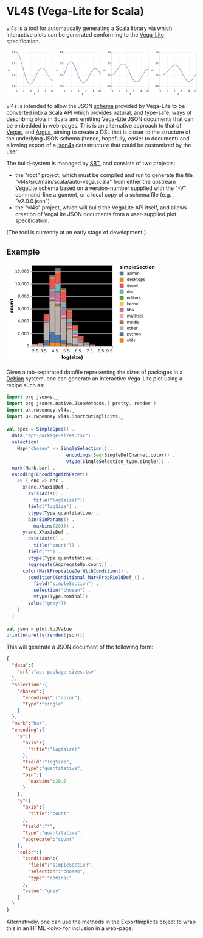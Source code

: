 # VL4S (Vega-Lite for Scala)

vl4s is a tool for automatically generating
a [Scala](https://www.scala-lang.org) library
via which interactive plots can be generated conforming
to the [Vega-Lite](https://vega.github.io/vega-lite) specification.

![BesselPlot](plot-bessel.png)

vl4s is intended to allow the
JSON [schema](https://github.com/vega/schema/tree/master/vega-lite)
provided by Vega-Lite to be converted into a Scala API
which provides natural, and type-safe,
ways of describing plots in Scala and emitting Vega-Lite JSON documents
that can be embedded in web-pages.
This is an alternative approach to that of [Vegas](https://www.vegas-viz.org/),
and [Argus](https://github.com/aishfenton/Argus), aiming to create
a DSL that is closer to the structure of the underlying JSON schema
(hence, hopefully, easier to document) and allowing export
of a [json4s](http://json4s.org) datastructure that could
be customized by the user.

The build-system is managed by [SBT](http://www.scala-sbt.org/),
and consists of two projects:
* the "root" project, which must be compiled and run to generate
  the file "vl4s/src/main/scala/auto-vega.scala"
  from either the upstream VegaLite schema based on a version-number
  supplied with the "-V" command-line argument,
  or a local copy of a schema file (e.g. "v2.0.0.json")
* the "vl4s" project, which will build the VegaLite API itself,
  and allows creation of VegaLite JSON documents from
  a user-supplied plot specification.

(The tool is currently at an early stage of development.)


## Example

![AptSizePlot](plot-apt-sizes.png)

Given a tab-separated datafile representing the sizes of packages
in a [Debian](https://www.debian.org) system,
one can generate an interactive Vega-Lite plot
using a recipe such as:
```scala
import org.json4s._
import org.json4s.native.JsonMethods.{ pretty, render }
import uk.rwpenney.vl4s._
import uk.rwpenney.vl4s.ShortcutImplicits._

val spec = SimpleSpec() .
  data("apt-package-sizes.tsv") .
  selection(
    Map("chosen" -> SingleSelection() .
                      encodings(Seq(SingleDefChannel.color)) .
                      vtype(SingleSelection_type.single))) .
  mark(Mark.bar) .
  encoding(EncodingWithFacet() .
    >> { enc => enc .
      x(enc.XYaxisDef .
        axis(Axis() .
          title("log(size)")) .
        field("logSize") .
        vtype(Type.quantitative) .
        bin(BinParams() .
          maxbins(20))) .
      y(enc.XYaxisDef .
        axis(Axis() .
          title("count")) .
        field("*") .
        vtype(Type.quantitative) .
        aggregate(AggregateOp.count)) .
      color(MarkPropValueDefWithCondition() .
        condition(Conditional_MarkPropFieldDef_() .
          field("simpleSection") .
          selection("chosen") .
          vtype(Type.nominal)) .
        value("grey"))
    }
  )

val json = plot.toJValue
println(pretty(render(json)))
```
This will generate a JSON document of the following form:
```json
{
  "data":{
    "url":"apt-package-sizes.tsv"
  },
  "selection":{
    "chosen":{
      "encodings":["color"],
      "type":"single"
    }
  },
  "mark":"bar",
  "encoding":{
    "x":{
      "axis":{
        "title":"log(size)"
      },
      "field":"logSize",
      "type":"quantitative",
      "bin":{
        "maxbins":20.0
      }
    },
    "y":{
      "axis":{
        "title":"count"
      },
      "field":"*",
      "type":"quantitative",
      "aggregate":"count"
    },
    "color":{
      "condition":{
        "field":"simpleSection",
        "selection":"chosen",
        "type":"nominal"
      },
      "value":"grey"
    }
  }
}
```
Alternatively, one can use the methods in the ExportImplicits object
to wrap this in an HTML &lt;div&gt; for inclusion in a web-page.
